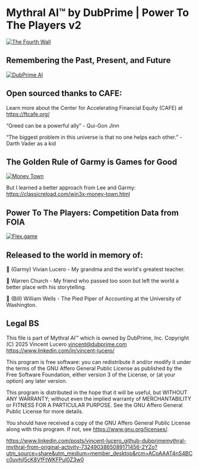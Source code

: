 # **Mythral AI™ by DubPrime | Power To The Players v2**

[![The Fourth Wall](https://img.youtube.com/vi/nRGCZh5A8T4/0.jpg)](https://www.youtube.com/watch?v=nRGCZh5A8T4)

## **Remembering the Past, Present, and Future**
[![DubPrime AI](https://img.youtube.com/vi/upVY1QioDeY/0.jpg)](https://www.youtube.com/watch?v=upVY1QioDeY)

## **Open sourced thanks to CAFE:**
Learn more about the Center for Accelerating Financial Equity (CAFE) at https://ftcafe.org/

“Greed can be a powerful ally” - Qui-Gon Jinn

“The biggest problem in this universe is that no one helps each other.” -Darth Vader as a kid 

## **The Golden Rule of Garmy is Games for Good**
[![Money Town](https://img.youtube.com/vi/HH5lU9piLYY/0.jpg)](https://www.youtube.com/watch?v=HH5lU9piLYY)

But I learned a better approach from Lee and Garmy: https://classicreload.com/win3x-money-town.html

## **Power To The Players: Competition Data from FOIA**
[![Flex.game](https://github.com/user-attachments/assets/96964388-a621-489c-854f-0126fd97b2fd)](https://ia801806.us.archive.org/32/items/RetailCreditCompany/Retail%20Credit%20Company%20Part%2001%20of%2001.pdf)


## **Released to the world in memory of:**

💐 (Garmy) Vivian Lucero - My grandma and the world's greatest teacher.

👾 Warren Church - My friend who passed too soon but left the world a better place with his storytelling.

🧮 (Bill) William Wells - The Pied Piper of Accounting at the University of Washington.

## **Legal BS**

This file is part of Mythral AI™ which is owned by DubPrime, Inc.
Copyright (C) 2025 Vincent Lucero <vincent@dubprime.com> https://www.linkedin.com/in/vincent-lucero/

This program is free software: you can redistribute it and/or modify
it under the terms of the GNU Affero General Public License as published by
the Free Software Foundation, either version 3 of the License, or
(at your option) any later version.

This program is distributed in the hope that it will be useful,
but WITHOUT ANY WARRANTY; without even the implied warranty of
MERCHANTABILITY or FITNESS FOR A PARTICULAR PURPOSE.  See the
GNU Affero General Public License for more details.

You should have received a copy of the GNU Affero General Public License
along with this program.  If not, see <https://www.gnu.org/licenses/>.

https://www.linkedin.com/posts/vincent-lucero_github-dubprimemythral-mythral-from-original-activity-7324903865089171456-2YZo?utm_source=share&utm_medium=member_desktop&rcm=ACoAAAT4nS4BCc0uvhjl5cK8VfFtWKFPuI0Z3w0 
